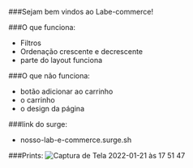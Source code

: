 ###Sejam bem vindos ao Labe-commerce! 

###O que funciona:
- Filtros 
- Ordenação crescente e decrescente
- parte do layout funciona 

###O que não funciona:
- botão adicionar ao carrinho
- o carrinho
- o design da página

###link do surge:
- nosso-lab-e-commerce.surge.sh

###Prints:
![Captura de Tela 2022-01-21 às 17 51 47](https://user-images.githubusercontent.com/91904086/150598580-bd828423-7c44-4bc4-bef4-5ae15dc15ec3.png)
